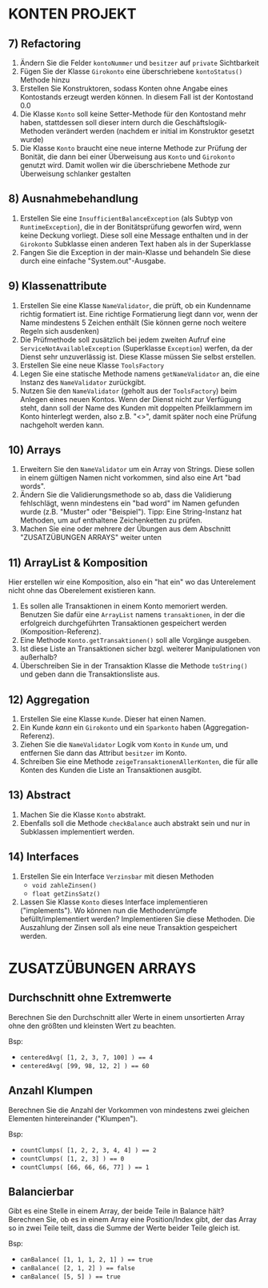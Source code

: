 # KONTEN PROJEKT

## 7) Refactoring

1. Ändern Sie die Felder `kontoNummer` und `besitzer` auf `private` Sichtbarkeit
2. Fügen Sie der Klasse `Girokonto` eine überschriebene `kontoStatus()` Methode hinzu
3. Erstellen Sie Konstruktoren, sodass Konten ohne Angabe eines Kontostands erzeugt werden können.
   In diesem Fall ist der Kontostand 0.0
4. Die Klasse `Konto` soll keine Setter-Methode für den Kontostand mehr haben,
   stattdessen soll dieser intern durch die Geschäftslogik-Methoden verändert werden
   (nachdem er initial im Konstruktor gesetzt wurde)
5. Die Klasse `Konto` braucht eine neue interne Methode zur Prüfung der Bonität, die dann bei
   einer Überweisung aus `Konto` und `Girokonto` genutzt wird. Damit wollen wir die überschriebene
   Methode zur Überweisung schlanker gestalten

## 8) Ausnahmebehandlung

1. Erstellen Sie eine `InsufficientBalanceException` (als Subtyp von `RuntimeException`),
   die in der Bonitätsprüfung geworfen wird, wenn
   keine Deckung vorliegt. Diese soll eine Message enthalten und in der `Girokonto` Subklasse einen
   anderen Text haben als in der Superklasse
2. Fangen Sie die Exception in der main-Klasse und behandeln Sie diese durch eine
   einfache "System.out"-Ausgabe.

## 9) Klassenattribute

1. Erstellen Sie eine Klasse `NameValidator`, die prüft, ob ein Kundenname richtig formatiert ist.
   Eine richtige Formatierung liegt dann vor, wenn der Name mindestens 5 Zeichen enthält (Sie können
   gerne noch weitere Regeln sich ausdenken)
2. Die Prüfmethode soll zusätzlich bei jedem zweiten Aufruf eine `ServiceNotAvailableException`
   (Superklasse `Exception`) werfen, da der Dienst sehr unzuverlässig ist.
   Diese Klasse müssen Sie selbst erstellen.
3. Erstellen Sie eine neue Klasse `ToolsFactory`
4. Legen Sie eine statische Methode namens `getNameValidator` an, die eine Instanz des `NameValidator`
   zurückgibt.
5. Nutzen Sie den `NameValidator` (geholt aus der `ToolsFactory`) beim Anlegen eines neuen Kontos. Wenn der Dienst nicht
   zur Verfügung
   steht, dann soll der Name des Kunden mit doppelten Pfeilklammern im Konto hinterlegt werden, also
   z.B. "<<Max Mustermann>>",
   damit später noch eine Prüfung nachgeholt werden kann.

## 10) Arrays

1. Erweitern Sie den `NameValidator` um ein Array von Strings. Diese sollen in einem gültigen
   Namen nicht vorkommen, sind also eine Art "bad words".
2. Ändern Sie die Validierungsmethode so ab, dass die Validierung fehlschlägt, wenn mindestens
   ein "bad word" im Namen gefunden wurde (z.B. "Muster" oder "Beispiel"). Tipp: Eine String-Instanz
   hat Methoden, um auf enthaltene Zeichenketten zu prüfen.
3. Machen Sie eine oder mehrere der Übungen aus dem Abschnitt "ZUSATZÜBUNGEN ARRAYS" weiter unten

## 11) ArrayList & Komposition

Hier erstellen wir eine Komposition, also ein "hat ein" wo das Unterelement nicht ohne
das Oberelement existieren kann.

1. Es sollen alle Transaktionen in einem Konto memoriert werden.
   Benutzen Sie dafür eine `ArrayList` namens `transaktionen`, in der die erfolgreich
   durchgeführten Transaktionen gespeichert werden (Komposition-Referenz).
2. Eine Methode `Konto.getTransaktionen()` soll alle Vorgänge ausgeben.
3. Ist diese Liste an Transaktionen sicher bzgl. weiterer Manipulationen von außerhalb?
4. Überschreiben Sie in der Transaktion Klasse die Methode `toString()` und geben dann die
Transaktionsliste aus.

## 12) Aggregation

1. Erstellen Sie eine Klasse `Kunde`. Dieser hat einen Namen.
2. Ein Kunde *kann* ein `Girokonto` und ein `Sparkonto` haben (Aggregation-Referenz).
3. Ziehen Sie die `NameValidator` Logik vom `Konto` in `Kunde` um, und entfernen Sie dann
das Attribut `besitzer` im Konto.
4. Schreiben Sie eine Methode `zeigeTransaktionenAllerKonten`, die für alle Konten des Kunden
die Liste an Transaktionen ausgibt.

## 13) Abstract

1. Machen Sie die Klasse `Konto` abstrakt. 
2. Ebenfalls soll die Methode `checkBalance` auch abstrakt sein und nur in Subklassen implementiert werden.

## 14) Interfaces

1. Erstellen Sie ein Interface `Verzinsbar` mit diesen Methoden
   - `void zahleZinsen()`
   - `float getZinsSatz()`
2. Lassen Sie Klasse `Konto` dieses Interface implementieren ("implements"). Wo können nun die
Methodenrümpfe befüllt/implementiert werden? Implementieren Sie diese Methoden. Die 
Auszahlung der Zinsen soll als eine neue Transaktion gespeichert werden.

# ZUSATZÜBUNGEN ARRAYS

## Durchschnitt ohne Extremwerte

Berechnen Sie den Durchschnitt aller Werte in einem unsortierten Array ohne den
größten und kleinsten Wert zu beachten.

Bsp:
- `centeredAvg( [1, 2, 3, 7, 100] ) == 4`
- `centeredAvg( [99, 98, 12, 2] ) == 60`

## Anzahl Klumpen

Berechnen Sie die Anzahl der Vorkommen von mindestens zwei gleichen
Elementen hintereinander ("Klumpen").

Bsp:
- `countClumps( [1, 2, 2, 3, 4, 4] ) == 2`
- `countClumps( [1, 2, 3] ) == 0`
- `countClumps( [66, 66, 66, 77] ) == 1`

## Balancierbar

Gibt es eine Stelle in einem Array, der beide Teile in Balance hält?
Berechnen Sie, ob es in einem Array eine Position/Index gibt, der das Array so in zwei Teile
teilt, dass die Summe der Werte beider Teile gleich ist.

Bsp:

- `canBalance( [1, 1, 1, 2, 1] ) == true`
- `canBalance( [2, 1, 2] ) == false`
- `canBalance( [5, 5] ) == true`